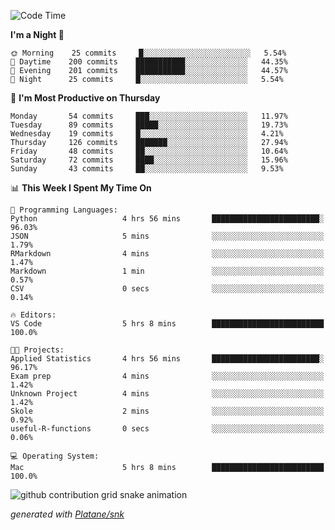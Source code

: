 <!--START_SECTION:waka-->
![Code Time](http://img.shields.io/badge/Code%20Time-251%20hrs%2016%20mins-blue)

**I'm a Night 🦉** 

```text
🌞 Morning    25 commits     █░░░░░░░░░░░░░░░░░░░░░░░░   5.54% 
🌆 Daytime    200 commits    ███████████░░░░░░░░░░░░░░   44.35% 
🌃 Evening    201 commits    ███████████░░░░░░░░░░░░░░   44.57% 
🌙 Night      25 commits     █░░░░░░░░░░░░░░░░░░░░░░░░   5.54%

```
📅 **I'm Most Productive on Thursday** 

```text
Monday       54 commits     ███░░░░░░░░░░░░░░░░░░░░░░   11.97% 
Tuesday      89 commits     █████░░░░░░░░░░░░░░░░░░░░   19.73% 
Wednesday    19 commits     █░░░░░░░░░░░░░░░░░░░░░░░░   4.21% 
Thursday     126 commits    ███████░░░░░░░░░░░░░░░░░░   27.94% 
Friday       48 commits     ██░░░░░░░░░░░░░░░░░░░░░░░   10.64% 
Saturday     72 commits     ████░░░░░░░░░░░░░░░░░░░░░   15.96% 
Sunday       43 commits     ██░░░░░░░░░░░░░░░░░░░░░░░   9.53%

```


📊 **This Week I Spent My Time On** 

```text
💬 Programming Languages: 
Python                   4 hrs 56 mins       ████████████████████████░   96.03% 
JSON                     5 mins              ░░░░░░░░░░░░░░░░░░░░░░░░░   1.79% 
RMarkdown                4 mins              ░░░░░░░░░░░░░░░░░░░░░░░░░   1.47% 
Markdown                 1 min               ░░░░░░░░░░░░░░░░░░░░░░░░░   0.57% 
CSV                      0 secs              ░░░░░░░░░░░░░░░░░░░░░░░░░   0.14%

🔥 Editors: 
VS Code                  5 hrs 8 mins        █████████████████████████   100.0%

🐱‍💻 Projects: 
Applied Statistics       4 hrs 56 mins       ████████████████████████░   96.17% 
Exam prep                4 mins              ░░░░░░░░░░░░░░░░░░░░░░░░░   1.42% 
Unknown Project          4 mins              ░░░░░░░░░░░░░░░░░░░░░░░░░   1.42% 
Skole                    2 mins              ░░░░░░░░░░░░░░░░░░░░░░░░░   0.92% 
useful-R-functions       0 secs              ░░░░░░░░░░░░░░░░░░░░░░░░░   0.06%

💻 Operating System: 
Mac                      5 hrs 8 mins        █████████████████████████   100.0%

```


<!--END_SECTION:waka-->


<!--Snake Game-->
![github contribution grid snake animation](https://raw.githubusercontent.com/viggo-gascou/viggo-gascou/output/github-contribution-grid-snake.svg)

_generated with [Platane/snk](https://github.com/Platane/snk)_
<!--Snake Game-->

